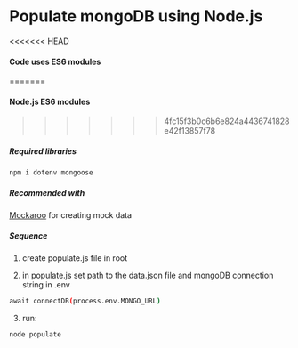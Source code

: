 # Populate mongoDB using Node.js

<<<<<<< HEAD
#### Code uses ES6 modules
=======
#### Node.js ES6 modules
>>>>>>> 4fc15f3b0c6b6e824a4436741828e42f13857f78

##### Required libraries

```sh
npm i dotenv mongoose
```

##### Recommended with

[Mockaroo](https://www.mockaroo.com/) for creating mock data

##### Sequence

1. create populate.js file in root

2. in populate.js set path to the data.json file and mongoDB connection string in .env

```sh
await connectDB(process.env.MONGO_URL)
```

3. run:

```sh
node populate
```
